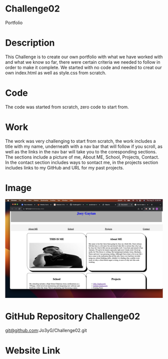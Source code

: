 # Challenge02
Portfolio
# Description
This Challenge is to create our own portfolio with what we have worked with and what we know so far, there were certain criteria we needed to follow in order to make it complete. We started with no code and needed to creat our own index.html as well as style.css from scratch.
# Code
The code was started from scratch, zero code to start from.
# Work
The work was very challenging to start from scratch, the work includes a title with my name, underneath with a nav bar that will follow if you scroll, as well as the links in the nav bar will take you to the coresponding sections. The sections include a picture of me, About ME, School, Projects, Contact. In the contact section includes ways to sontact me, in the projects section includes links to my GitHub and URL for my past projects.
# Image
![Alt text](<Screenshot 2023-08-31 at 8.36.04 PM.png>)

# GitHub Repository Challenge02
git@github.com:Jo3yG/Challenge02.git
# Website Link
